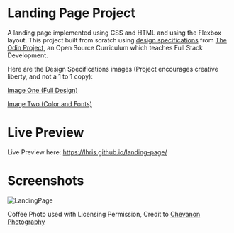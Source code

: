 # Landing Page Project
A landing page implemented using CSS and HTML and using the Flexbox layout. This project built from scratch using [design specifications](https://www.theodinproject.com/lessons/foundations-landing-page#assignment) from [The Odin Project](https://www.theodinproject.com/), an Open Source Curriculum which teaches Full Stack Development.

Here are the Design Specifications images (Project encourages creative liberty, and not a 1 to 1 copy):

[Image One (Full Design)](https://cdn.statically.io/gh/TheOdinProject/curriculum/main/foundations/html_css/project/odin-project.png)

[Image Two (Color and Fonts)](https://cdn.statically.io/gh/TheOdinProject/curriculum/main/foundations/html_css/project/colors_and_stuff.png)

# Live Preview
Live Preview here: https://lhris.github.io/landing-page/

# Screenshots
![LandingPage](https://user-images.githubusercontent.com/36282285/162327700-7a92c466-cbef-4aea-acb4-aa5fbef3bc63.png)

Coffee Photo used with Licensing Permission, Credit to [Chevanon Photography](https://www.pexels.com/@chevanon/)

